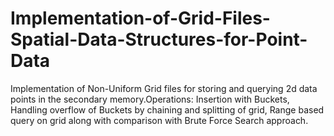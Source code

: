 # Implementation-of-Grid-Files-Spatial-Data-Structures-for-Point-Data
Implementation of Non-Uniform Grid files for storing and querying 2d data points in the secondary memory.Operations: Insertion with Buckets, Handling overflow of Buckets by chaining and splitting of grid, Range based query on grid along with comparison with Brute Force Search approach.
